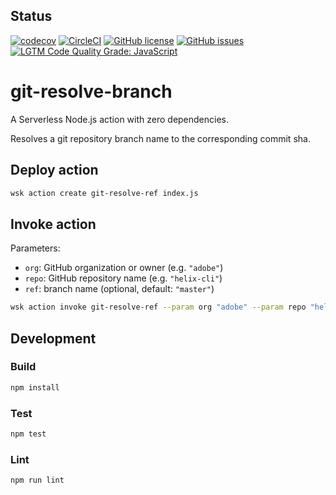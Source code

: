 ## Status
[![codecov](https://img.shields.io/codecov/c/github/adobe/git-resolve-branch.svg)](https://codecov.io/gh/adobe/git-resolve-branch)
[![CircleCI](https://img.shields.io/circleci/project/github/adobe/git-resolve-branch.svg)](https://circleci.com/gh/adobe/git-resolve-branch)
[![GitHub license](https://img.shields.io/github/license/adobe/git-resolve-branch.svg)](https://github.com/adobe/git-resolve-branch/blob/master/LICENSE.txt)
[![GitHub issues](https://img.shields.io/github/issues/adobe/git-resolve-branch.svg)](https://github.com/adobe/git-resolve-branch/issues)
[![LGTM Code Quality Grade: JavaScript](https://img.shields.io/lgtm/grade/javascript/g/adobe/git-resolve-branch.svg?logo=lgtm&logoWidth=18)](https://lgtm.com/projects/g/adobe/git-resolve-branch)

# git-resolve-branch

A Serverless Node.js action with zero dependencies. 

Resolves a git repository branch name to the corresponding commit sha.

## Deploy action

```bash
wsk action create git-resolve-ref index.js
```

## Invoke action

Parameters:

- `org`: GitHub organization or owner (e.g. `"adobe"`)
- `repo`: GitHub repository name (e.g. `"helix-cli"`)
- `ref`: branch name (optional, default: `"master"`)

```bash
wsk action invoke git-resolve-ref --param org "adobe" --param repo "helix-cli" --param ref "issue654" --result
```

## Development


### Build

```bash
npm install
```

### Test

```bash
npm test
```

### Lint

```bash
npm run lint
```
